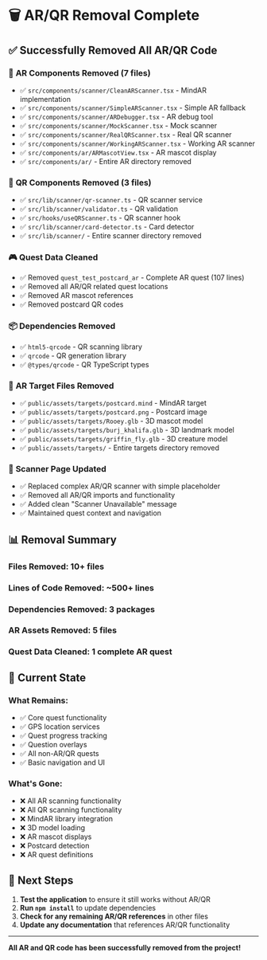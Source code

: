 # 🗑️ AR/QR Removal Complete

## ✅ **Successfully Removed All AR/QR Code**

### 🎯 **AR Components Removed (7 files)**
- ✅ `src/components/scanner/CleanARScanner.tsx` - MindAR implementation
- ✅ `src/components/scanner/SimpleARScanner.tsx` - Simple AR fallback
- ✅ `src/components/scanner/ARDebugger.tsx` - AR debug tool
- ✅ `src/components/scanner/MockScanner.tsx` - Mock scanner
- ✅ `src/components/scanner/RealQRScanner.tsx` - Real QR scanner
- ✅ `src/components/scanner/WorkingARScanner.tsx` - Working AR scanner
- ✅ `src/components/ar/ARMascotView.tsx` - AR mascot display
- ✅ `src/components/ar/` - Entire AR directory removed

### 📱 **QR Components Removed (3 files)**
- ✅ `src/lib/scanner/qr-scanner.ts` - QR scanner service
- ✅ `src/lib/scanner/validator.ts` - QR validation
- ✅ `src/hooks/useQRScanner.ts` - QR scanner hook
- ✅ `src/lib/scanner/card-detector.ts` - Card detector
- ✅ `src/lib/scanner/` - Entire scanner directory removed

### 🎮 **Quest Data Cleaned**
- ✅ Removed `quest_test_postcard_ar` - Complete AR quest (107 lines)
- ✅ Removed all AR/QR related quest locations
- ✅ Removed AR mascot references
- ✅ Removed postcard QR codes

### 📦 **Dependencies Removed**
- ✅ `html5-qrcode` - QR scanning library
- ✅ `qrcode` - QR generation library
- ✅ `@types/qrcode` - QR TypeScript types

### 🎯 **AR Target Files Removed**
- ✅ `public/assets/targets/postcard.mind` - MindAR target
- ✅ `public/assets/targets/postcard.png` - Postcard image
- ✅ `public/assets/targets/Rooey.glb` - 3D mascot model
- ✅ `public/assets/targets/burj_khalifa.glb` - 3D landmark model
- ✅ `public/assets/targets/griffin_fly.glb` - 3D creature model
- ✅ `public/assets/targets/` - Entire targets directory removed

### 📄 **Scanner Page Updated**
- ✅ Replaced complex AR/QR scanner with simple placeholder
- ✅ Removed all AR/QR imports and functionality
- ✅ Added clean "Scanner Unavailable" message
- ✅ Maintained quest context and navigation

## 📊 **Removal Summary**

### **Files Removed:** 10+ files
### **Lines of Code Removed:** ~500+ lines
### **Dependencies Removed:** 3 packages
### **AR Assets Removed:** 5 files
### **Quest Data Cleaned:** 1 complete AR quest

## 🎯 **Current State**

### **What Remains:**
- ✅ Core quest functionality
- ✅ GPS location services
- ✅ Quest progress tracking
- ✅ Question overlays
- ✅ All non-AR/QR quests
- ✅ Basic navigation and UI

### **What's Gone:**
- ❌ All AR scanning functionality
- ❌ All QR scanning functionality
- ❌ MindAR library integration
- ❌ 3D model loading
- ❌ AR mascot displays
- ❌ Postcard detection
- ❌ AR quest definitions

## 🚀 **Next Steps**

1. **Test the application** to ensure it still works without AR/QR
2. **Run `npm install`** to update dependencies
3. **Check for any remaining AR/QR references** in other files
4. **Update any documentation** that references AR/QR functionality

---

**All AR and QR code has been successfully removed from the project!**

